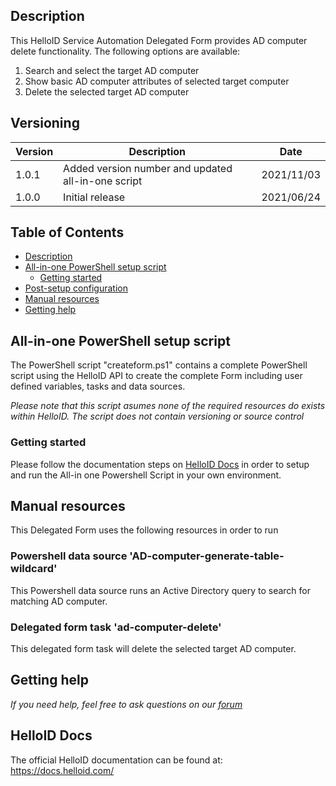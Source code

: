 <!-- Description -->
## Description
This HelloID Service Automation Delegated Form provides AD computer delete functionality. The following options are available:
 1. Search and select the target AD computer
 2. Show basic AD computer attributes of selected target computer
 4. Delete the selected target AD computer

## Versioning
| Version | Description | Date |
| - | - | - |
| 1.0.1   | Added version number and updated all-in-one script | 2021/11/03  |
| 1.0.0   | Initial release | 2021/06/24  |

<!-- TABLE OF CONTENTS -->
## Table of Contents
* [Description](#description)
* [All-in-one PowerShell setup script](#all-in-one-powershell-setup-script)
  * [Getting started](#getting-started)
* [Post-setup configuration](#post-setup-configuration)
* [Manual resources](#manual-resources)
* [Getting help](#getting-help)


## All-in-one PowerShell setup script
The PowerShell script "createform.ps1" contains a complete PowerShell script using the HelloID API to create the complete Form including user defined variables, tasks and data sources.

 _Please note that this script asumes none of the required resources do exists within HelloID. The script does not contain versioning or source control_


### Getting started
Please follow the documentation steps on [HelloID Docs](https://docs.helloid.com/hc/en-us/articles/360017556559-Service-automation-GitHub-resources) in order to setup and run the All-in one Powershell Script in your own environment.

## Manual resources
This Delegated Form uses the following resources in order to run

### Powershell data source 'AD-computer-generate-table-wildcard'
This Powershell data source runs an Active Directory query to search for matching AD computer.

### Delegated form task 'ad-computer-delete'
This delegated form task will delete the selected target AD computer.

## Getting help
_If you need help, feel free to ask questions on our [forum](https://forum.helloid.com/forum/helloid-connectors/service-automation/503-helloid-sa-active-directory-delete-computer-object)_

## HelloID Docs
The official HelloID documentation can be found at: https://docs.helloid.com/
